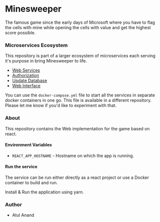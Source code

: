 # Minesweeper

The famous game since the early days of Microsoft where you have to flag the cells with mine while opening the cells with value and get the highest score possible.

### Microservices Ecosystem
This repository is part of a larger ecosystem of microservices each serving it's purpose in bring Minesweeper to life.

- [Web Services](https://github.com/atulanand206/minesweeper)
- [Authorization](https://github.com/atulanand206/users)
- [Update Database](https://github.com/atulanand206/ms-db-publisher)
- [Web Interface](https://github.com/atulanand206/mines)

You can use the `docker-compose.yml` file to start all the services in separate docker containers in one go. This file is available in a different repository. Please let me know if you'd like to experiment with that.

### About
This repository contains the Web implementation for the game based on react. 

#### Environment Variables

- `REACT_APP_HOSTNAME` - Hostname on which the app is running.

#### Run the service

The service can be run either directly as a react project or use a Docker container to build and run.

Install & Run the application using yarn.

### Author

- Atul Anand
